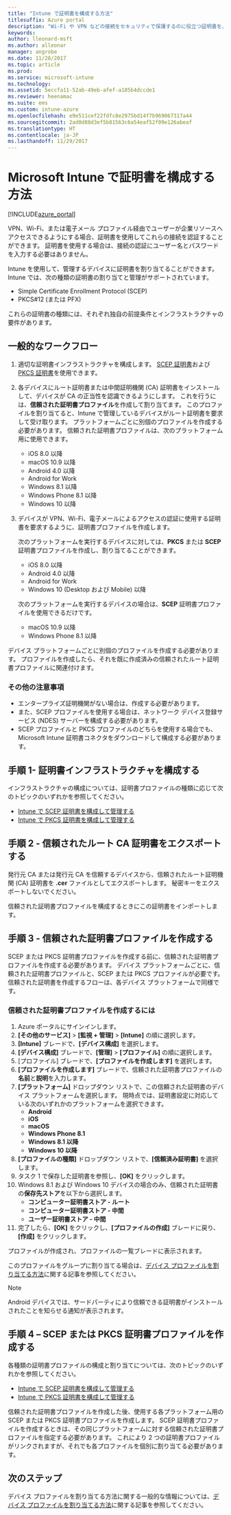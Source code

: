 ```yaml
---
title: "Intune で証明書を構成する方法"
titlesuffix: Azure portal
description: "Wi-Fi や VPN などの接続をセキュリティで保護するのに役立つ証明書を、Intune を使用して作成し、割り当てる方法について説明します。\""
keywords: 
author: lleonard-msft
ms.author: alleonar
manager: angrobe
ms.date: 11/28/2017
ms.topic: article
ms.prod: 
ms.service: microsoft-intune
ms.technology: 
ms.assetid: 5eccfa11-52ab-49eb-afef-a185b4dccde1
ms.reviewer: heenamac
ms.suite: ems
ms.custom: intune-azure
ms.openlocfilehash: e9e511cef22fdfc8e2975bd14f7b969067317a44
ms.sourcegitcommit: 2ad0d88d3ef5b81563c6a54eaf52f09e126abeaf
ms.translationtype: HT
ms.contentlocale: ja-JP
ms.lasthandoff: 11/29/2017
---
```

# <a name="how-to-configure-certificates-in-microsoft-intune"></a>Microsoft Intune で証明書を構成する方法

[!INCLUDE[azure_portal](./includes/azure_portal.md)]

VPN、Wi-Fi、または電子メール プロファイル経由でユーザーが企業リソースへアクセスできるようにする場合、証明書を使用してこれらの接続を認証することができます。 証明書を使用する場合は、接続の認証にユーザー名とパスワードを入力する必要はありません。

Intune を使用して、管理するデバイスに証明書を割り当てることができます。 Intune では、次の種類の証明書の割り当てと管理がサポートされています。

- Simple Certificate Enrollment Protocol (SCEP)
- PKCS#12 (または PFX)

これらの証明書の種類には、それぞれ独自の前提条件とインフラストラクチャの要件があります。

## <a name="general-workflow"></a>一般的なワークフロー

1. 適切な証明書インフラストラクチャを構成します。 [SCEP 証明書](certificates-scep-configure.md)および [PKCS 証明書](certficates-pfx-configure.md)を使用できます。
2. 各デバイスにルート証明書または中間証明機関 (CA) 証明書をインストールして、デバイスが CA の正当性を認識できるようにします。 これを行うには、**信頼された証明書プロファイル**を作成して割り当てます。 このプロファイルを割り当てると、Intune で管理しているデバイスがルート証明書を要求して受け取ります。 プラットフォームごとに別個のプロファイルを作成する必要があります。 信頼された証明書プロファイルは、次のプラットフォーム用に使用できます。
    - iOS 8.0 以降
    - macOS 10.9 以降
    - Android 4.0 以降
    - Android for Work
    - Windows 8.1 以降
    - Windows Phone 8.1 以降
    - Windows 10 以降
3. デバイスが VPN、Wi-Fi、電子メールによるアクセスの認証に使用する証明書を要求するように、証明書プロファイルを作成します。

   次のプラットフォームを実行するデバイスに対しては、**PKCS** または **SCEP** 証明書プロファイルを作成し、割り当てることができます。

   - iOS 8.0 以降
   - Android 4.0 以降
   - Android for Work
   - Windows 10 (Desktop および Mobile) 以降

   次のプラットフォームを実行するデバイスの場合は、**SCEP** 証明書プロファイルを使用できるだけです。

   - macOS 10.9 以降
   - Windows Phone 8.1 以降

デバイス プラットフォームごとに別個のプロファイルを作成する必要があります。 プロファイルを作成したら、それを既に作成済みの信頼されたルート証明書プロファイルに関連付けます。

### <a name="further-considerations"></a>その他の注意事項

- エンタープライズ証明機関がない場合は、作成する必要があります。
- また、SCEP プロファイルを使用する場合は、ネットワーク デバイス登録サービス (NDES) サーバーを構成する必要があります。
- SCEP プロファイルと PKCS プロファイルのどちらを使用する場合でも、Microsoft Intune 証明書コネクタをダウンロードして構成する必要があります。


## <a name="step-1-configure-your-certificate-infrastructure"></a>手順 1- 証明書インフラストラクチャを構成する

インフラストラクチャの構成については、証明書プロファイルの種類に応じて次のトピックのいずれかを参照してください。

- [Intune で SCEP 証明書を構成して管理する](certificates-scep-configure.md)
- [Intune で PKCS 証明書を構成して管理する](certficates-pfx-configure.md)


## <a name="step-2-export-your-trusted-root-ca-certificate"></a>手順 2 - 信頼されたルート CA 証明書をエクスポートする

発行元 CA または発行元 CA を信頼するデバイスから、信頼されたルート証明機関 (CA) 証明書を **.cer** ファイルとしてエクスポートします。 秘密キーをエクスポートしないでください。

信頼された証明書プロファイルを構成するときにこの証明書をインポートします。

## <a name="step-3-create-trusted-certificate-profiles"></a>手順 3 - 信頼された証明書プロファイルを作成する
SCEP または PKCS 証明書プロファイルを作成する前に、信頼された証明書プロファイルを作成する必要があります。 デバイス プラットフォームごとに、信頼された証明書プロファイルと、SCEP または PKCS プロファイルが必要です。 信頼された証明書を作成するフローは、各デバイス プラットフォームで同様です。

### <a name="to-create-a-trusted-certificate-profile"></a>信頼された証明書プロファイルを作成するには

1. Azure ポータルにサインインします。
2. **[その他のサービス]** > **[監視 + 管理]** > **[Intune]** の順に選択します。
3. **[Intune]** ブレードで、**[デバイス構成]** を選択します。
2. **[デバイス構成]** ブレードで、**[管理]** > **[プロファイル]** の順に選択します。
3. [プロファイル] ブレードで、**[プロファイルを作成します]** を選択します。
4. **[プロファイルを作成します]** ブレードで、信頼された証明書プロファイルの**名前**と**説明**を入力します。
5. **[プラットフォーム]** ドロップダウン リストで、この信頼された証明書のデバイス プラットフォームを選択します。 現時点では、証明書設定に対応している次のいずれかのプラットフォームを選択できます。
    - **Android**
    - **iOS**
    - **macOS**
    - **Windows Phone 8.1**
    - **Windows 8.1 以降**
    - **Windows 10 以降**
6. **[プロファイルの種類]** ドロップダウン リストで、**[信頼済み証明書]** を選択します。
7. タスク 1 で保存した証明書を参照し、**[OK]** をクリックします。
8. Windows 8.1 および Windows 10 デバイスの場合のみ、信頼された証明書の**保存先ストア**を以下から選択します。
    - **コンピューター証明書ストア - ルート**
    - **コンピューター証明書ストア - 中間**
    - **ユーザー証明書ストア - 中間**
8. 完了したら、**[OK]** をクリックし、**[プロファイルの作成]** ブレードに戻り、**[作成]** をクリックします。

プロファイルが作成され、プロファイルの一覧ブレードに表示されます。

このプロファイルをグループに割り当てる場合は、[デバイス プロファイルを割り当てる方法](device-profile-assign.md)に関する記事を参照してください。


> [!Note]
> Android デバイスでは、サードパーティにより信頼できる証明書がインストールされたことを知らせる通知が表示されます。

## <a name="step-4-create-scep-or-pkcs-certificate-profiles"></a>手順 4 – SCEP または PKCS 証明書プロファイルを作成する

各種類の証明書プロファイルの構成と割り当てについては、次のトピックのいずれかを参照してください。

- [Intune で SCEP 証明書を構成して管理する](certificates-scep-configure.md)
- [Intune で PKCS 証明書を構成して管理する](certficates-pfx-configure.md)

信頼された証明書プロファイルを作成した後、使用する各プラットフォーム用の SCEP または PKCS 証明書プロファイルを作成します。 SCEP 証明書プロファイルを作成するときは、その同じプラットフォームに対する信頼された証明書プロファイルを指定する必要があります。 これにより 2 つの証明書プロファイルがリンクされますが、それでも各プロファイルを個別に割り当てる必要があります。


## <a name="next-steps"></a>次のステップ
デバイス プロファイルを割り当てる方法に関する一般的な情報については、[デバイス プロファイルを割り当てる方法](device-profile-assign.md)に関する記事を参照してください。
